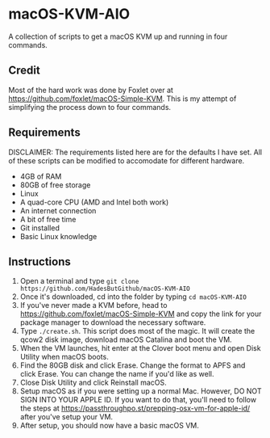 # macOS-KVM-AIO
A collection of scripts to get a macOS KVM up and running in four commands.

## Credit
Most of the hard work was done by Foxlet over at https://github.com/foxlet/macOS-Simple-KVM. This is my attempt of simplifying the process down to four commands.

## Requirements
DISCLAIMER: The requirements listed here are for the defaults I have set. All of these scripts can be modified to accomodate for different hardware.

- 4GB of RAM
- 80GB of free storage
- Linux
- A quad-core CPU (AMD and Intel both work)
- An internet connection
- A bit of free time
- Git installed
- Basic Linux knowledge

## Instructions
1. Open a terminal and type `` git clone https://github.com/HadesButGithub/macOS-KVM-AIO ``
2. Once it's downloaded, cd into the folder by typing `` cd macOS-KVM-AIO ``
3. If you've never made a KVM before, head to https://github.com/foxlet/macOS-Simple-KVM and copy the link for your package manager to download the necessary software.
4. Type `` ./create.sh ``. This script does most of the magic. It will create the qcow2 disk image, download macOS Catalina and boot the VM.
5. When the VM launches, hit enter at the Clover boot menu and open Disk Utility when macOS boots.
6. Find the 80GB disk and click Erase. Change the format to APFS and click Erase. You can change the name if you'd like as well.
7. Close Disk Utility and click Reinstall macOS.
8. Setup macOS as if you were setting up a normal Mac. However, DO NOT SIGN INTO YOUR APPLE ID. If you want to do that, you'll need to follow the steps at https://passthroughpo.st/prepping-osx-vm-for-apple-id/ after you've setup your VM.
9. After setup, you should now have a basic macOS VM. 
